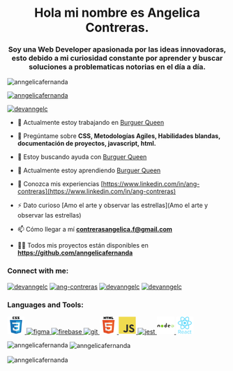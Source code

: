 <h1 align="center">Hola mi nombre es Angelica Contreras.</h1>
<h3 align="center">Soy una Web Developer apasionada por las ideas innovadoras, esto debido a mi curiosidad constante por aprender y buscar soluciones a problematicas notorias en el día a día.</h3>

<p align="left"> <img src="https://komarev.com/ghpvc/?username=anngelicafernanda&label=Profile%20views&color=0e75b6&style=flat" alt="anngelicafernanda" /> </p>

<p align="left"> <a href="https://github.com/ryo-ma/github-profile-trophy"><img src="https://github-profile-trophy.vercel.app/?username=anngelicafernanda" alt="anngelicafernanda" /></a> </p>

<p align="left"> <a href="https://twitter.com/devanngelc" target="blank"><img src="https://img.shields.io/twitter/follow/devanngelc?logo=twitter&style=for-the-badge" alt="devanngelc" /></a> </p>

- 🔭 Actualmente estoy trabajando en [Burguer Queen](https://github.com/anngelicafernanda/SCL020-burger-queen)

- 💬 Pregúntame sobre **CSS, Metodologías Agiles, Habilidades blandas, documentación de proyectos, javascript, html.**

- 🤝 Estoy buscando ayuda con [Burguer Queen](https://github.com/anngelicafernanda/SCL020-burger-queen)

- 🌱 Actualmente estoy aprendiendo [Burguer Queen](https://github.com/anngelicafernanda/SCL020-burger-queen)

- 📄 Conozca mis experiencias [https://www.linkedin.com/in/ang-contreras](https://www.linkedin.com/in/ang-contreras)

- ⚡ Dato curioso [Amo el arte y observar las estrellas](Amo el arte y observar las estrellas)

- 📫 Cómo llegar a mí **contrerasangelica.f@gmail.com**

- 👨‍💻 Todos mis proyectos están disponibles en **https://github.com/anngelicafernanda**

<h3 align="left">Connect with me:</h3>
<p align="left">
<a href="https://twitter.com/devanngelc" target="blank"><img align="center" src="https://raw.githubusercontent.com/rahuldkjain/github-profile-readme-generator/master/src/images/icons/Social/twitter.svg" alt="devanngelc" height="30" width="40" /></a>
<a href="https://linkedin.com/in/ang-contreras" target="blank"><img align="center" src="https://raw.githubusercontent.com/rahuldkjain/github-profile-readme-generator/master/src/images/icons/Social/linked-in-alt.svg" alt="ang-contreras" height="30" width="40" /></a>
<a href="https://instagram.com/devanngelc" target="blank"><img align="center" src="https://raw.githubusercontent.com/rahuldkjain/github-profile-readme-generator/master/src/images/icons/Social/instagram.svg" alt="devanngelc" height="30" width="40" /></a>
<a href="https://discord.gg/devanngelc" target="blank"><img align="center" src="https://raw.githubusercontent.com/rahuldkjain/github-profile-readme-generator/master/src/images/icons/Social/discord.svg" alt="devanngelc" height="30" width="40" /></a>
</p>

<h3 align="left">Languages and Tools:</h3>
<p align="left"> <a href="https://www.w3schools.com/css/" target="_blank" rel="noreferrer"> <img src="https://raw.githubusercontent.com/devicons/devicon/master/icons/css3/css3-original-wordmark.svg" alt="css3" width="40" height="40"/> </a> <a href="https://www.figma.com/" target="_blank" rel="noreferrer"> <img src="https://www.vectorlogo.zone/logos/figma/figma-icon.svg" alt="figma" width="40" height="40"/> </a> <a href="https://firebase.google.com/" target="_blank" rel="noreferrer"> <img src="https://www.vectorlogo.zone/logos/firebase/firebase-icon.svg" alt="firebase" width="40" height="40"/> </a> <a href="https://git-scm.com/" target="_blank" rel="noreferrer"> <img src="https://www.vectorlogo.zone/logos/git-scm/git-scm-icon.svg" alt="git" width="40" height="40"/> </a> <a href="https://www.w3.org/html/" target="_blank" rel="noreferrer"> <img src="https://raw.githubusercontent.com/devicons/devicon/master/icons/html5/html5-original-wordmark.svg" alt="html5" width="40" height="40"/> </a> <a href="https://developer.mozilla.org/en-US/docs/Web/JavaScript" target="_blank" rel="noreferrer"> <img src="https://raw.githubusercontent.com/devicons/devicon/master/icons/javascript/javascript-original.svg" alt="javascript" width="40" height="40"/> </a> <a href="https://jestjs.io" target="_blank" rel="noreferrer"> <img src="https://www.vectorlogo.zone/logos/jestjsio/jestjsio-icon.svg" alt="jest" width="40" height="40"/> </a> <a href="https://nodejs.org" target="_blank" rel="noreferrer"> <img src="https://raw.githubusercontent.com/devicons/devicon/master/icons/nodejs/nodejs-original-wordmark.svg" alt="nodejs" width="40" height="40"/> </a> <a href="https://reactjs.org/" target="_blank" rel="noreferrer"> <img src="https://raw.githubusercontent.com/devicons/devicon/master/icons/react/react-original-wordmark.svg" alt="react" width="40" height="40"/> </a> </p>

<p><img align="left" src="https://github-readme-stats.vercel.app/api/top-langs?username=anngelicafernanda&show_icons=true&locale=en&layout=compact" alt="anngelicafernanda" /></p>

<p>&nbsp;<img align="center" src="https://github-readme-stats.vercel.app/api?username=anngelicafernanda&show_icons=true&locale=en" alt="anngelicafernanda" /></p>

<p><img align="center" src="https://github-readme-streak-stats.herokuapp.com/?user=anngelicafernanda&" alt="anngelicafernanda" /></p>
